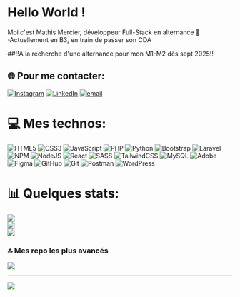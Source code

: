 # Hello World !
Moi c'est Mathis Mercier, développeur Full-Stack en alternance 👋
▫️Actuellement en B3, en train de passer son CDA

##‼️A la recherche d'une alternance pour mon M1-M2 dès sept 2025‼️


## 🌐 Pour me contacter:
[![Instagram](https://img.shields.io/badge/Instagram-%23E4405F.svg?logo=Instagram&logoColor=white)](https://instagram.com/Hockwood_) [![LinkedIn](https://img.shields.io/badge/LinkedIn-%230077B5.svg?logo=linkedin&logoColor=white)](https://linkedin.com/in/mathis-mercier) [![email](https://img.shields.io/badge/Email-D14836?logo=gmail&logoColor=white)](mailto:mthsmercier@gmail.com) 

# 💻 Mes technos:
![HTML5](https://img.shields.io/badge/html5-%23E34F26.svg?style=for-the-badge&logo=html5&logoColor=white) ![CSS3](https://img.shields.io/badge/css3-%231572B6.svg?style=for-the-badge&logo=css3&logoColor=white) ![JavaScript](https://img.shields.io/badge/javascript-%23323330.svg?style=for-the-badge&logo=javascript&logoColor=%23F7DF1E) ![PHP](https://img.shields.io/badge/php-%23777BB4.svg?style=for-the-badge&logo=php&logoColor=white) ![Python](https://img.shields.io/badge/python-3670A0?style=for-the-badge&logo=python&logoColor=ffdd54) ![Bootstrap](https://img.shields.io/badge/bootstrap-%238511FA.svg?style=for-the-badge&logo=bootstrap&logoColor=white) ![Laravel](https://img.shields.io/badge/laravel-%23FF2D20.svg?style=for-the-badge&logo=laravel&logoColor=white) ![NPM](https://img.shields.io/badge/NPM-%23CB3837.svg?style=for-the-badge&logo=npm&logoColor=white) ![NodeJS](https://img.shields.io/badge/node.js-6DA55F?style=for-the-badge&logo=node.js&logoColor=white) ![React](https://img.shields.io/badge/react-%2320232a.svg?style=for-the-badge&logo=react&logoColor=%2361DAFB) ![SASS](https://img.shields.io/badge/SASS-hotpink.svg?style=for-the-badge&logo=SASS&logoColor=white) ![TailwindCSS](https://img.shields.io/badge/tailwindcss-%2338B2AC.svg?style=for-the-badge&logo=tailwind-css&logoColor=white) ![MySQL](https://img.shields.io/badge/mysql-4479A1.svg?style=for-the-badge&logo=mysql&logoColor=white) ![Adobe](https://img.shields.io/badge/adobe-%23FF0000.svg?style=for-the-badge&logo=adobe&logoColor=white) ![Figma](https://img.shields.io/badge/figma-%23F24E1E.svg?style=for-the-badge&logo=figma&logoColor=white) ![GitHub](https://img.shields.io/badge/github-%23121011.svg?style=for-the-badge&logo=github&logoColor=white) ![Git](https://img.shields.io/badge/git-%23F05033.svg?style=for-the-badge&logo=git&logoColor=white) ![Postman](https://img.shields.io/badge/Postman-FF6C37?style=for-the-badge&logo=postman&logoColor=white) ![WordPress](https://img.shields.io/badge/WordPress-%23117AC9.svg?style=for-the-badge&logo=WordPress&logoColor=white)
# 📊 Quelques stats:
![](https://github-readme-stats.vercel.app/api?username=Math49&theme=dark&hide_border=false&include_all_commits=false&count_private=false)<br/>
![](https://github-readme-streak-stats.herokuapp.com/?user=Math49&theme=dark&hide_border=false)<br/>
![](https://github-readme-stats.vercel.app/api/top-langs/?username=Math49&theme=dark&hide_border=false&include_all_commits=false&count_private=false&layout=compact)

### 🔝 Mes repo les plus avancés
![](https://github-contributor-stats.vercel.app/api?username=Math49&limit=5&theme=dark&combine_all_yearly_contributions=true)

---
[![](https://visitcount.itsvg.in/api?id=Math49&icon=0&color=0)](https://visitcount.itsvg.in)

<!-- Proudly created with GPRM ( https://gprm.itsvg.in ) -->
